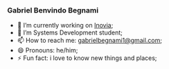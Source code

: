### Gabriel Benvindo Begnami

- 🔭 I’m currently working on <a href="https://www.inoviacorp.com/" target="_blank">Inovia</a>;
- 🌱 I’m Systems Development student;
- 📫 How to reach me: gabrielbegnami1@gmail.com;
- 😄 Pronouns: he/him;
- ⚡ Fun fact: i love to know new things and places;
